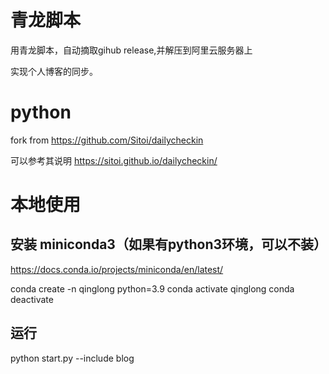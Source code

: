 # 青龙脚本

用青龙脚本，自动摘取gihub release,并解压到阿里云服务器上

实现个人博客的同步。

# python

fork from https://github.com/Sitoi/dailycheckin

可以参考其说明 https://sitoi.github.io/dailycheckin/

# 本地使用

## 安装 miniconda3（如果有python3环境，可以不装）

https://docs.conda.io/projects/miniconda/en/latest/

conda create -n qinglong python=3.9
conda activate qinglong
conda deactivate

## 运行


python start.py --include blog 

